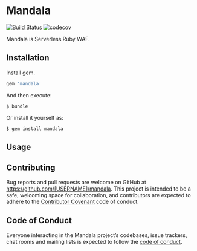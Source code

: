 # Mandala

[![Build Status](https://travis-ci.org/ohr486/mandala.svg?branch=develop)](https://travis-ci.org/ohr486/mandala)
[![codecov](https://codecov.io/gh/ohr486/mandala/branch/develop/graph/badge.svg)](https://codecov.io/gh/ohr486/mandala)

Mandala is Serverless Ruby WAF.

## Installation

Install gem.

```ruby
gem 'mandala'
```

And then execute:

    $ bundle

Or install it yourself as:

    $ gem install mandala

## Usage

## Contributing

Bug reports and pull requests are welcome on GitHub at https://github.com/[USERNAME]/mandala. This project is intended to be a safe, welcoming space for collaboration, and contributors are expected to adhere to the [Contributor Covenant](http://contributor-covenant.org) code of conduct.

## Code of Conduct

Everyone interacting in the Mandala project’s codebases, issue trackers, chat rooms and mailing lists is expected to follow the [code of conduct](https://github.com/[USERNAME]/mandala/blob/master/CODE_OF_CONDUCT.md).
